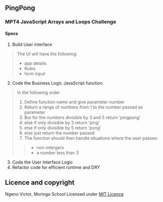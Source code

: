 ## PingPong
### MPT4 JavaScript Arrays and Loops Challenge

#### Specs
1. Build User interface
> The UI will have the following:
> * app details
> * Rules
> * form input

2. Code the Business Logic JavaScript function
> In the following order
> 1. Define function name and give parameter number
> 2. Return a range of numbers from 1 to the number passed as parameter
> 3. But for the numbers divisible by 3 and 5 return 'pingpong'
> 4. else if only divisible by 3 return 'ping'
> 5. else if only divisible by 5 return 'pong'
> 6. else just return the number passed
> 7. The function should then handle situations where the user passes:
> > * non-intergers
> > * a number less than 3

3. Code the User Interface Logic
4. Refactor code for efficient runtime and DRY

## Licence and copyright
  Ngeno Victor, Moringa School
  Licensed under [MIT Licence](licence)
